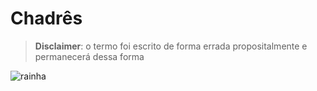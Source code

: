 # Chadrês

>__Disclaimer__: o termo foi escrito de forma errada propositalmente e permanecerá dessa forma

![rainha](https://memepedia.com.br/wp-content/uploads/2020/12/meme-gambito-da-rainha-outros-jogos-3-768x768.jpg)
